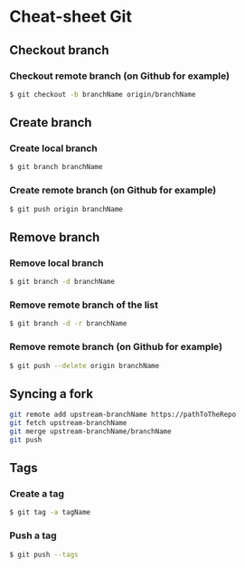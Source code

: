 # Cheat-sheet Git

## Checkout branch

### Checkout remote branch (on Github for example)

```bash
$ git checkout -b branchName origin/branchName
```

## Create branch

### Create local branch

```bash
$ git branch branchName
```

### Create remote branch (on Github for example)

```bash
$ git push origin branchName
```

## Remove branch

### Remove local branch

```bash
$ git branch -d branchName 
```

### Remove remote branch of the list

```bash
$ git branch -d -r branchName
```

### Remove remote branch (on Github for example)

```bash
$ git push --delete origin branchName
```

## Syncing a fork

```bash
git remote add upstream-branchName https://pathToTheRepo
git fetch upstream-branchName
git merge upstream-branchName/branchName
git push
```

## Tags

### Create a tag
```bash
$ git tag -a tagName 
```

### Push a tag
```bash
$ git push --tags 
```

